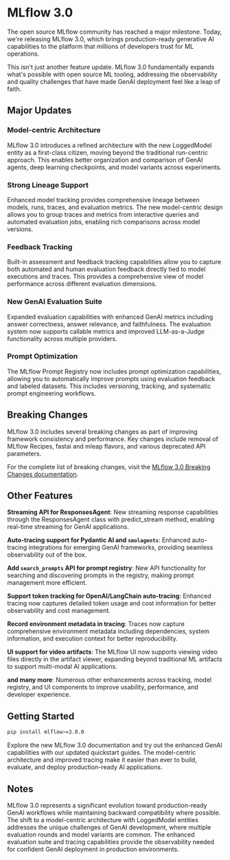 # MLflow 3.0

The open source MLflow community has reached a major milestone. Today, we're releasing MLflow 3.0, which brings production-ready generative AI capabilities to the platform that millions of developers trust for ML operations.

This isn't just another feature update. MLflow 3.0 fundamentally expands what's possible with open source ML tooling, addressing the observability and quality challenges that have made GenAI deployment feel like a leap of faith.

## Major Updates

### Model-centric Architecture

MLflow 3.0 introduces a refined architecture with the new LoggedModel entity as a first-class citizen, moving beyond the traditional run-centric approach. This enables better organization and comparison of GenAI agents, deep learning checkpoints, and model variants across experiments.

### Strong Lineage Support

Enhanced model tracking provides comprehensive lineage between models, runs, traces, and evaluation metrics. The new model-centric design allows you to group traces and metrics from interactive queries and automated evaluation jobs, enabling rich comparisons across model versions.

### Feedback Tracking

Built-in assessment and feedback tracking capabilities allow you to capture both automated and human evaluation feedback directly tied to model executions and traces. This provides a comprehensive view of model performance across different evaluation dimensions.

### New GenAI Evaluation Suite

Expanded evaluation capabilities with enhanced GenAI metrics including answer correctness, answer relevance, and faithfulness. The evaluation system now supports callable metrics and improved LLM-as-a-Judge functionality across multiple providers.

### Prompt Optimization

The MLflow Prompt Registry now includes prompt optimization capabilities, allowing you to automatically improve prompts using evaluation feedback and labeled datasets. This includes versioning, tracking, and systematic prompt engineering workflows.

## Breaking Changes

MLflow 3.0 includes several breaking changes as part of improving framework consistency and performance. Key changes include removal of MLflow Recipes, fastai and mleap flavors, and various deprecated API parameters.

For the complete list of breaking changes, visit the [MLflow 3.0 Breaking Changes documentation](https://mlflow.org/docs/latest/ml/mlflow-3/breaking-changes).

## Other Features

**Streaming API for ResponsesAgent**: New streaming response capabilities through the ResponsesAgent class with predict_stream method, enabling real-time streaming for GenAI applications.

**Auto-tracing support for Pydantic AI and `smolagents`**: Enhanced auto-tracing integrations for emerging GenAI frameworks, providing seamless observability out of the box.

**Add `search_prompts` API for prompt registry**: New API functionality for searching and discovering prompts in the registry, making prompt management more efficient.

**Support token tracking for OpenAI/LangChain auto-tracing**: Enhanced tracing now captures detailed token usage and cost information for better observability and cost management.

**Record environment metadata in tracing**: Traces now capture comprehensive environment metadata including dependencies, system information, and execution context for better reproducibility.

**UI support for video artifacts**: The MLflow UI now supports viewing video files directly in the artifact viewer, expanding beyond traditional ML artifacts to support multi-modal AI applications.

**and many more**: Numerous other enhancements across tracking, model registry, and UI components to improve usability, performance, and developer experience.

## Getting Started

```bash
pip install mlflow>=3.0.0
```

Explore the new MLflow 3.0 documentation and try out the enhanced GenAI capabilities with our updated quickstart guides. The model-centric architecture and improved tracing make it easier than ever to build, evaluate, and deploy production-ready AI applications.

## Notes

MLflow 3.0 represents a significant evolution toward production-ready GenAI workflows while maintaining backward compatibility where possible. The shift to a model-centric architecture with LoggedModel entities addresses the unique challenges of GenAI development, where multiple evaluation rounds and model variants are common. The enhanced evaluation suite and tracing capabilities provide the observability needed for confident GenAI deployment in production environments.
